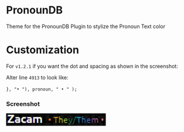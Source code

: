 # PronounDB
Theme for the PronounDB Plugin to stylize the Pronoun Text color

# Customization
For `v1.2.1` if you want the dot and spacing as shown in the screenshot:

Alter line `4913` to look like:

`}, "• "), pronoun, " • " );`


### Screenshot
![](PronounDB-Theme.png)
